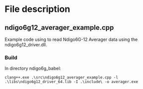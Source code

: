 # File description

## ndigo6g12_averager_example.cpp
Example code using to read Ndigo6G-12 Averager data using the ndigo6g12_driver.dll.

### Build
In directory ndigo6g_babel:
```
clang++.exe .\src\ndigo6g12_averager_example.cpp -l .\libs\ndigo6g12_driver_64.lib -I .\include\ -o averager.exe
```
